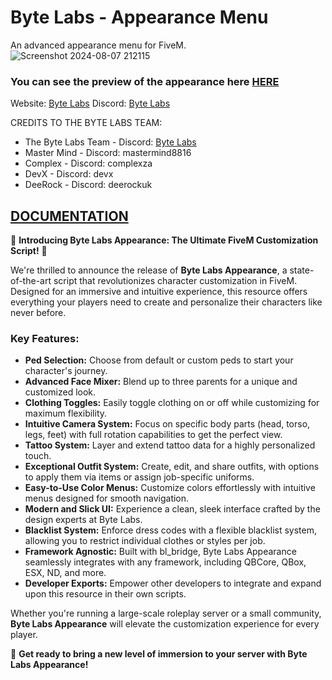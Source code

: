 # Byte Labs - Appearance Menu
An advanced appearance menu for FiveM.
![Screenshot 2024-08-07 212115](https://github.com/user-attachments/assets/f42b8967-6f0b-4d53-afd5-b0769eacaabc)


### You can see the preview of the appearance here [HERE](https://www.youtube.com/watch?v=CYUFJe7s8Xc)

Website: [Byte Labs](https://byte-labs.net)
Discord: [Byte Labs](https://discord.gg/fqsqSjZfxE)

CREDITS TO THE BYTE LABS TEAM:
- The Byte Labs Team - Discord: [Byte Labs](https://byte-labs.net)
- Master Mind - Discord: mastermind8816
- Complex - Discord: complexza
- DevX - Discord: devx
- DeeRock - Discord: deerockuk

## [DOCUMENTATION](https://docs.byte-labs.net/bl_appearance)

🚀 **Introducing Byte Labs Appearance: The Ultimate FiveM Customization Script!** 🚀

We're thrilled to announce the release of **Byte Labs Appearance**, a state-of-the-art script that revolutionizes character customization in FiveM. Designed for an immersive and intuitive experience, this resource offers everything your players need to create and personalize their characters like never before.

### **Key Features:**
- **Ped Selection:** Choose from default or custom peds to start your character's journey.
- **Advanced Face Mixer:** Blend up to three parents for a unique and customized look.
- **Clothing Toggles:** Easily toggle clothing on or off while customizing for maximum flexibility.
- **Intuitive Camera System:** Focus on specific body parts (head, torso, legs, feet) with full rotation capabilities to get the perfect view.
- **Tattoo System:** Layer and extend tattoo data for a highly personalized touch.
- **Exceptional Outfit System:** Create, edit, and share outfits, with options to apply them via items or assign job-specific uniforms.
- **Easy-to-Use Color Menus:** Customize colors effortlessly with intuitive menus designed for smooth navigation.
- **Modern and Slick UI:** Experience a clean, sleek interface crafted by the design experts at Byte Labs.
- **Blacklist System:** Enforce dress codes with a flexible blacklist system, allowing you to restrict individual clothes or styles per job.
- **Framework Agnostic:** Built with bl_bridge, Byte Labs Appearance seamlessly integrates with any framework, including QBCore, QBox, ESX, ND, and more.
- **Developer Exports:** Empower other developers to integrate and expand upon this resource in their own scripts.

Whether you're running a large-scale roleplay server or a small community, **Byte Labs Appearance** will elevate the customization experience for every player.

🎉 **Get ready to bring a new level of immersion to your server with Byte Labs Appearance!**
